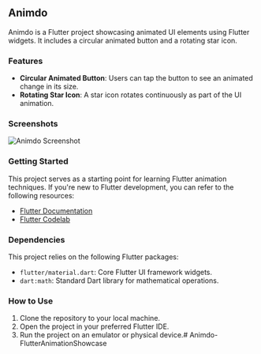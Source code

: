 ## Animdo

Animdo is a Flutter project showcasing animated UI elements using Flutter widgets. It includes a circular animated button and a rotating star icon.

### Features
- **Circular Animated Button**: Users can tap the button to see an animated change in its size.
- **Rotating Star Icon**: A star icon rotates continuously as part of the UI animation.

### Screenshots
![Animdo Screenshot](-)

### Getting Started
This project serves as a starting point for learning Flutter animation techniques. If you're new to Flutter development, you can refer to the following resources:
- [Flutter Documentation](https://flutter.dev/docs)
- [Flutter Codelab](https://flutter.dev/docs/get-started/codelab)

### Dependencies
This project relies on the following Flutter packages:
- `flutter/material.dart`: Core Flutter UI framework widgets.
- `dart:math`: Standard Dart library for mathematical operations.

### How to Use
1. Clone the repository to your local machine.
2. Open the project in your preferred Flutter IDE.
3. Run the project on an emulator or physical device.#   A n i m d o - F l u t t e r A n i m a t i o n S h o w c a s e  
 
